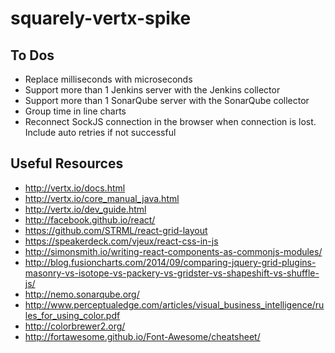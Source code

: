 # squarely-vertx-spike

## To Dos
  * Replace milliseconds with microseconds
  * Support more than 1 Jenkins server with the Jenkins collector
  * Support more than 1 SonarQube server with the SonarQube collector
  * Group time in line charts
  * Reconnect SockJS connection in the browser when connection is lost.  Include auto retries if not successful

## Useful Resources
  * http://vertx.io/docs.html
  * http://vertx.io/core_manual_java.html
  * http://vertx.io/dev_guide.html
  * http://facebook.github.io/react/
  * https://github.com/STRML/react-grid-layout
  * https://speakerdeck.com/vjeux/react-css-in-js
  * http://simonsmith.io/writing-react-components-as-commonjs-modules/
  * http://blog.fusioncharts.com/2014/09/comparing-jquery-grid-plugins-masonry-vs-isotope-vs-packery-vs-gridster-vs-shapeshift-vs-shuffle-js/
  * http://nemo.sonarqube.org/
  * http://www.perceptualedge.com/articles/visual_business_intelligence/rules_for_using_color.pdf
  * http://colorbrewer2.org/
  * http://fortawesome.github.io/Font-Awesome/cheatsheet/
